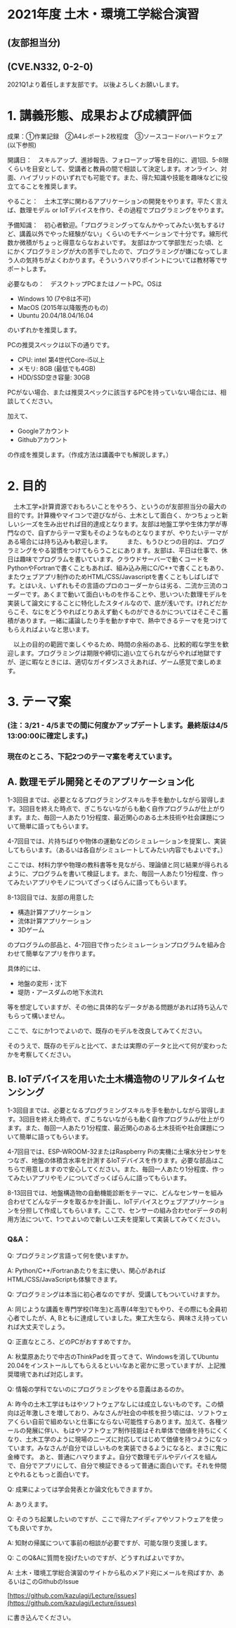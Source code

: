 # 2021年度 土木・環境工学総合演習
## (友部担当分) 
## (CVE.N332, 0-2-0)

2021Q1より着任します友部です。
以後よろしくお願いします。

# 1. 講義形態、成果および成績評価

成果：①作業記録　②A4レポート2枚程度　③ソースコードorハードウェア(以下参照)

開講日：　スキルアップ、進捗報告、フォローアップ等を目的に、週1回、5-8限くらいを目安として、受講者と教員の間で相談して決定します。オンライン、対面、ハイブリッドのいずれでも可能です。また、得た知識や技能を趣味などに役立てることを推奨します。

やること：　土木工学に関わるアプリケーションの開発をやります。平たく言えば、数理モデル or IoTデバイスを作り、その過程でプログラミングをやります。

予備知識：　初心者歓迎。「プログラミングってなんかやってみたい気もするけど、講義以外でやった経験がない」くらいのモチベーションで十分です。線形代数か微積がちょっと得意ならなおよいです。
友部はかつて学部生だった頃、とにかくプログラミングが大の苦手でしたので、プログラミングが嫌になってしまう人の気持ちがよくわかります。そういうハマりポイントについては教材等でサポートします。


必要なもの：　デスクトップPCまたはノートPC。OSは

- Windows 10 (7や8は不可)
- MacOS (2015年以降販売のもの)
- Ubuntu 20.04/18.04/16.04

のいずれかを推奨します。


PCの推奨スペックは以下の通りです。

- CPU: intel 第4世代Core-i5以上
- メモリ: 8GB (最低でも4GB)
- HDD/SSD空き容量: 30GB


PCがない場合、または推奨スペックに該当するPCを持っていない場合には、相談してください。


加えて、

- Googleアカウント
- Githubアカウント

の作成を推奨します。（作成方法は講義中でも解説します。）

# 2. 目的

　土木工学×計算資源でおもろいことをやろう、というのが友部担当分の最大の目的です。計算機やマイコンで遊びながら、土木として面白く、かつちょっと新しいシーズを生み出せれば目的達成となります。友部は地盤工学や生体力学が専門なので、自ずからテーマ案もそのようなものとなりますが、やりたいテーマがある場合には持ち込みも歓迎します。
　
　また、もうひとつの目的は、プログラミングをやる習慣をつけてもらうことにあります。友部は、平日は仕事で、休日は趣味でプログラムを書いています。クラウドサーバーで動くコードをPythonやFortranで書くこともあれば、組み込み用にC/C++で書くこともあり、またウェブアプリ制作のためHTML/CSS/Javascriptを書くこともしばしばです。とはいえ、いずれもその言語のプロのコーダーからは劣る、二流か三流のコーダーです。あくまで動いて面白いものを作ることや、思いついた数理モデルを実装して論文にすることに特化したスタイルなので、底が浅いです。けれどだからこそ、なにをどうやればとりあえず動くものができるかについてはそこそこ蓄積があります。一緒に議論したり手を動かす中で、熱中できるテーマを見つけてもらえればよいなと思います。

　以上の目的の範囲で楽しくやるため、時間の余裕のある、比較的暇な学生を歓迎します。プログラミングは期限や締切に追い立てられながらやれば地獄ですが、逆に暇なときには、適切なガイダンスさえあれば、ゲーム感覚で楽しめます。


# 3. テーマ案

### (注：3/21 - 4/5までの間に何度かアップデートします。最終版は4/5 13:00:00に確定します。)

### 現在のところ、下記2つのテーマ案を考えています。


## A. 数理モデル開発とそのアプリケーション化

1-3回目までは、必要となるプログラミングスキルを手を動かしながら習得します。3回目を終えた時点で、ぎこちないながらも動く自作プログラムが仕上がります。また、毎回一人あたり1分程度、最近関心のある土木技術や社会課題について簡単に語ってもらいます。

4-7回目では、片持ちばりや物体の運動などのシミュレーションを提案し、実装してもらいます。（あるいは各自がシミュレートしてみたい内容でもよいです。）

ここでは、材料力学や物理の教科書等を見ながら、理論値と同じ結果が得られるように、プログラムを書いて検証します。また、毎回一人あたり1分程度、作ってみたいアプリやモノについてざっくばらんに語ってもらいます。

8-13回目では、友部の用意した

- 構造計算アプリケーション
- 流体計算アプリケーション
- 3Dゲーム

のプログラムの部品と、4-7回目で作ったシミュレーションプログラムを組み合わせて簡単なアプリを作ります。

具体的には、

- 地盤の変形・沈下
- 堤防・アースダムの地下水流れ

等を想定していますが、その他に具体的なデータがある問題があれば持ち込んでもらって構いません。

ここで、なにか1つでよいので、既存のモデルを改良してみてください。

そのうえで、既存のモデルと比べて、または実際のデータと比べて何が変わったかを考察してください。


## B. IoTデバイスを用いた土木構造物のリアルタイムセンシング

1-3回目までは、必要となるプログラミングスキルを手を動かしながら習得します。3回目を終えた時点で、ぎこちないながらも動く自作プログラムが仕上がります。また、毎回一人あたり1分程度、最近関心のある土木技術や社会課題について簡単に語ってもらいます。

4-7回目では、ESP-WROOM-32またはRaspberry Piの実機に土壌水分センサをつなぎ、地盤の体積含水率を計測するIoTデバイスを作ります。必要な部品はこちらで用意しますので安心してください。また、毎回一人あたり1分程度、作ってみたいアプリやモノについてざっくばらんに語ってもらいます。

8-13回目では、地盤構造物の自動機能診断をテーマに、どんなセンサーを組み合わせてどんなデータを取るかを計画し、IoTデバイスとウェブアプリケーションを分担して作成してもらいます。ここで、センサーの組み合わせorデータの利用方法について、1つでよいので新しい工夫を提案して実装してみてください。


### Q&A：


Q: プログラミング言語って何を使いますか。

A: Python/C++/Fortranあたりを主に使い、関心があればHTML/CSS/JavaScriptも体験できます。


Q: プログラミングは本当に初心者なのですが、受講してもついていけますか。

A: 同じような講義を専門学校(1年生)と高専(4年生)でもやり、その際にも全員初心者でしたが、A, Bともに達成していました。東工大生なら、興味さえ持っていれば大丈夫でしょう。


Q: 正直なところ、どのPCがおすすめですか。

A: 秋葉原あたりで中古のThinkPadを買ってきて、Windowsを消してUbuntu 20.04をインストールしてもらえるといいなあと密かに思っていますが、上記推奨環境であれば対応します。


Q: 情報の学科でないのにプログラミングをやる意義はあるのか。

A: 昨今の土木工学はもはやソフトウェアなしには成立しないものです。この傾向は近年激しさを増しており、みなさんが社会の中核を担う頃には、ソフトウェアくらい自前で組めないと仕事にならない可能性すらあります。加えて、各種ツールの発展に伴い、もはやソフトウェア制作技能はそれ単体で価値を持ちにくくなり、土木工学のように現場のニーズに対応してはじめて価値を持つようになっています。みなさんが自分でほしいものを実装できるようになると、まさに鬼に金棒です。
あと、普通にハマりますよ。自分で数理モデルやデバイスを組んで、自分でアプリにして、自分で検証できるって普通に面白いです。それを仲間とやれるともっと面白いです。

Q: 成果によっては学会発表とか論文化もできますか。

A: ありえます。

Q: そのうち起業したいのですが、ここで得たアイディアやソフトウェアを使っても良いですか。

A: 知財の帰属について事前の相談が必要ですが、可能な限り支援します。


Q: このQ&Aに質問を投げたいのですが、どうすればよいですか。

A: 土木・環境工学総合演習のサイトから私のメアド宛にメールを飛ばすか、あるいはこのGithubのIssue

[https://github.com/kazulagi/Lecture/issues](https://github.com/kazulagi/Lecture/issues)

に書き込んでください。







